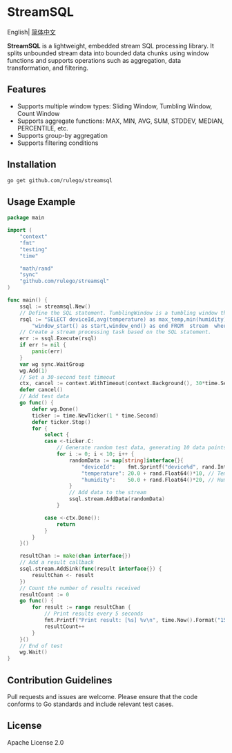 # StreamSQL

English| [简体中文](README_ZH.md)

**StreamSQL** is a lightweight, embedded stream SQL processing library. It splits unbounded stream data into bounded data chunks using window functions and supports operations such as aggregation, data transformation, and filtering.

## Features

- Supports multiple window types: Sliding Window, Tumbling Window, Count Window
- Supports aggregate functions: MAX, MIN, AVG, SUM, STDDEV, MEDIAN, PERCENTILE, etc.
- Supports group-by aggregation
- Supports filtering conditions

## Installation

```bash
go get github.com/rulego/streamsql
```

## Usage Example

```go
package main

import (
	"context"
	"fmt"
	"testing"
	"time"

	"math/rand"
	"sync"
	"github.com/rulego/streamsql"
)

func main() {
	ssql := streamsql.New()
	// Define the SQL statement. TumblingWindow is a tumbling window that rolls every 5 seconds
	rsql := "SELECT deviceId,avg(temperature) as max_temp,min(humidity) as min_humidity ," +
		"window_start() as start,window_end() as end FROM  stream  where deviceId!='device3' group by deviceId,TumblingWindow('5s')"
	// Create a stream processing task based on the SQL statement.
	err := ssql.Execute(rsql)
	if err != nil {
		panic(err)
	}
	var wg sync.WaitGroup
	wg.Add(1)
	// Set a 30-second test timeout
	ctx, cancel := context.WithTimeout(context.Background(), 30*time.Second)
	defer cancel()
	// Add test data
	go func() {
		defer wg.Done()
		ticker := time.NewTicker(1 * time.Second)
		defer ticker.Stop()
		for {
			select {
			case <-ticker.C:
				// Generate random test data, generating 10 data points per second
				for i := 0; i < 10; i++ {
					randomData := map[string]interface{}{
						"deviceId":    fmt.Sprintf("device%d", rand.Intn(2)+1),
						"temperature": 20.0 + rand.Float64()*10, // Temperature between 20-30 degrees
						"humidity":    50.0 + rand.Float64()*20, // Humidity between 50-70%
					}
					// Add data to the stream
					ssql.stream.AddData(randomData)
				}

			case <-ctx.Done():
				return
			}
		}
	}()

	resultChan := make(chan interface{})
	// Add a result callback
	ssql.stream.AddSink(func(result interface{}) {
		resultChan <- result
	})
	// Count the number of results received
	resultCount := 0
	go func() {
		for result := range resultChan {
			// Print results every 5 seconds
			fmt.Printf("Print result: [%s] %v\n", time.Now().Format("15:04:05.000"), result)
			resultCount++
		}
	}()
    // End of test
	wg.Wait()
}
```

## Contribution Guidelines

Pull requests and issues are welcome. Please ensure that the code conforms to Go standards and include relevant test cases.

## License

Apache License 2.0